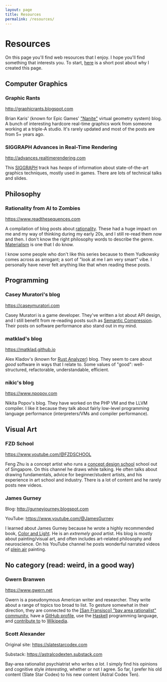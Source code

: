 ```yaml
---
layout: page
title: Resources
permalink: /resources/
---
```


<h1 class="centered">Resources</h1>

On this page you'll find web resources that I enjoy. I hope you'll find something that interests
you. To start, [here](/web-resources-i-enjoy) is a short post about why I created this page.

## Computer Graphics

### Graphic Rants

<http://graphicrants.blogspot.com>

Brian Karis' (known for Epic Games' ["Nanite"](https://docs.unrealengine.com/5.0/en-US/nanite-virtualized-geometry-in-unreal-engine/) virtual geometry system) blog. A bunch of interesting
hardcore real-time graphics work from someone working at a triple-A studio. It's rarely updated
and most of the posts are from 5+ years ago.

### SIGGRAPH Advances in Real-Time Rendering

<http://advances.realtimerendering.com>

This [SIGGRAPH](https://www.siggraph.org/) track has *heaps* of information about state-of-the-art
graphics techniques, mostly used in games. There are lots of technical talks and slides.

## Philosophy

### Rationality from AI to Zombies

<https://www.readthesequences.com>

A compilation of blog posts about [rationality](https://en.wikipedia.org/wiki/Rationality). These
had a huge impact on me and my way of thinking during my early 20s, and I still re-read them now and
then. I don't know the right philosophy words to describe the genre.
[Materialism](https://en.wikipedia.org/wiki/Materialism) is one that I do know.

I know some people who don't like this series because to them Yudkowsky comes across as arrogant; a sort
of "look at me I am very smart" vibe. I personally have never felt anything like that when reading
these posts.

## Programming

### Casey Muratori's blog

<https://caseymuratori.com>

Casey Muratori is a game developer. They've written a lot about API design, and
I still benefit from re-reading posts such as [Semantic Compression](https://caseymuratori.com/blog_0015).
Their posts on software performance also stand out in my mind.

### matklad's blog

<https://matklad.github.io>

Alex Kladov's (known for [Rust Analyzer](https://rust-analyzer.github.io/)) blog. They seem to
care about *good* software in ways that I relate to. Some values of "good": well-structured,
refactorable, understandable, efficient.

### nikic's blog
  
<https://www.npopov.com>

Nikita Popov's blog. They have worked on the
PHP VM and the LLVM compiler. I like it because they talk about fairly low-level programming
language performance (interpreters/VMs and compiler performance).

## Visual Art

### FZD School
  
<https://www.youtube.com/@FZDSCHOOL>

Feng Zhu is a concept artist who runs a [concept design school](https://fzdschool.com/) school out
of Singapore. On this channel he draws while talking. He often talks about drawing fundamentals,
advice for beginner/student artists, and his experience in art school and industry. There is a lot of
content and he rarely posts new videos.

### James Gurney

Blog: <http://gurneyjourney.blogspot.com>

YouTube: <https://www.youtube.com/@JamesGurney>

I learned about James Gurney because he wrote a highly recommended book, [Color and
Light](https://jamesgurney.com/products/color-and-light-a-guide-for-the-realist-painter-signed-by-james-gurney).
He is an *extremely good* artist. His blog is mostly about painting/visual art, and often includes art-related philosophy and neuroscience.
On his YouTube channel he posts wonderful narrated videos of [plein
air](https://en.wikipedia.org/wiki/En_plein_air) painting.

## No category (read: weird, in a good way)

### Gwern Branwen

<https://www.gwern.net>

Gwern is a pseudonymous American writer and researcher. They write about a range of topics too
broad to list. To gesture somewhat in their direction, they are connected to the [[San Fransisco]
"bay area rationalist" community](https://www.bayrationality.com/), have a [GitHub
profile](https://github.com/gwern), use the [Haskell](https://haskell.org) programming language,
and [contribute to](https://www.gwern.net/Links#wikis) to [Wikipedia](https://wikipedia.org).

### Scott Alexander

Original site: <https://slatestarcodex.com>

Substack: <https://astralcodexten.substack.com>

Bay-area rationalist psychiatrist who writes *a lot*. I simply find his opinions and cognitive
style *interesting*,
whether or not I agree. So
far, I prefer his old content (Slate Star Codex) to his new content (Astral Codex Ten).